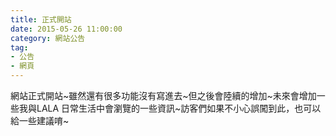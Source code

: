 ```yaml
---
title: 正式開站
date: 2015-05-26 11:00:00
category: 網站公告
tag:
- 公告
- 網頁
---
```

網站正式開站~雖然還有很多功能沒有寫進去~但之後會陸續的增加~未來會增加一些我與LALA 日常生活中會瀏覽的一些資訊~訪客們如果不小心誤闖到此，也可以給一些建議唷~
